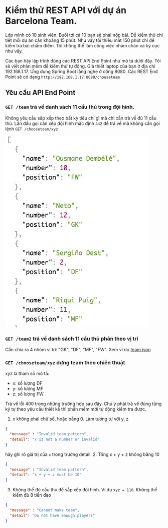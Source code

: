 # Kiểm thử REST API với dự án Barcelona Team.


Lớp mình có 10 sinh viên. Buổi tới cả 10 bạn sẽ phải nộp bài. Để kiểm thử chi tiết mỗi dự án cần khoảng 15 phút. Như vậy tối thiểu mất 150 phút chỉ để kiểm tra bài chấm điểm. Tôi không thể làm công việc nhàm chán và kỳ cục như vậy.


Các bạn hãy lập trình đúng các REST API End Point như mô tả dưới đây. Tôi sẽ viết phần mềm để kiểm thử tự động. Giả thiết laptop của bạn ở địa chỉ 192.168.1.17. Ứng dụng Spring Boot lắng nghe ở cổng 8080. Các REST End Point sẽ có dạng ```http://192.168.1.17:8080/chooseteam```

## Yêu cầu API End Point


### ```GET /team``` trả về danh sách 11 cầu thủ trong đội hình.
Không yêu cầu sắp xếp theo bất kỳ tiêu chí gì mà chỉ cần trả về đủ 11 cầu thủ.
Lần đầu gọi cần xếp đội hình mặc định ```442``` để trả về mà không cần gọi lệnh ```GET /chooseteam/xyz```

![](images/choose_team.jpg)


### ```GET /team2``` trả về danh sách 11 cầu thủ phân theo vị trí
Cần chia ra 4 nhóm vị trí: "GK", "DF", "MF", "FW".
Xem ví dụ [team.json](team.json)


### ```GET /chooseteam/xyz``` dựng team theo chiến thuật
xyz là tham số mô tả:
- x: số lượng DF
- y: số lượng MF
- z: số lượng FW

Trả về lỗi 400 trong những trường hợp sau đây. Chú ý phải trả về đúng từng ký tự theo yêu cầu thiết kế thì phần mềm mới tự động kiểm tra được.

1. x không phải chữ số, hoặc bằng 0. Làm tương tự với y, z
  ```json
  {
    "message" : "Invalid team pattern",
    "detail": "x is not a number or invalid"
  }
  ```
  hãy ghi rõ giá trị của ```x``` trong trường detail.
2. Tổng x + y + z không bằng 10
  ```json
  {
    "message" : "Invalid team pattern",
    "detail": "x + y + z must be 10"
  }
  ```
3. Không thể đủ cầu thủ để sắp xếp đội hình. Ví dụ ```xyz = 118```. Không thể kiếm đủ 8 tiền đạo
  ```json
  {
    "message" : "Cannot make team",
    "detail": "Do not have enough players"
  }
  ```



  
